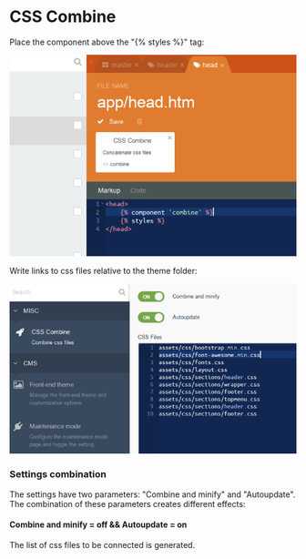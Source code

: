 # CSS Combine

Place the component above the "{% styles %}" tag:

![image](https://raw.githubusercontent.com/mcmraak/oc-css-combine/master/assets/images/docs-component.png)

Write links to css files relative to the theme folder:

![image](https://raw.githubusercontent.com/mcmraak/oc-css-combine/master/assets/images/docs-links.png)
### Settings combination
The settings have two parameters: "Combine and minify" and "Autoupdate". The combination of these parameters creates different effects:

#### Combine and minify = off && Autoupdate = on
The list of css files to be connected is generated.